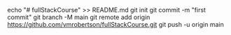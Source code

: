 echo "# fullStackCourse" >> README.md
git init
git commit -m "first commit"
git branch -M main
git remote add origin https://github.com/vmrobertson/fullStackCourse.git
git push -u origin main
